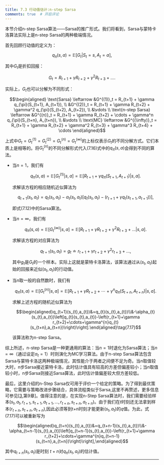 ```yaml
---
title: 7.3 行动值估计:n-step Sarsa
comments: true  # 开启评论
---
```


本节介绍n-step Sarsa算法——Sarsa的推广形式。我们将看到，Sarsa与蒙特卡洛算法实际上是n-step Sarsa的两种极端情况。

首先回顾行动值的定义为：

$$q_\pi(s,a)=\mathbb{E}[G_t|S_t=s,A_t=a],\tag{7.16}$$

其中$G_t$是折扣回报：

$$G_{t}=R_{t+1}+\gamma R_{t+2}+\gamma^{2}R_{t+3}+\ldots.$$

实际上，$G_t$也可以分解为不同形式：

$$\begin{aligned}
\text{Sarsa} \leftarrow &G^{(1)}_t = R_{t+1} + \gamma q_{\pi}(S_{t+1}, A_{t+1}), \\
&G^{(2)}_t = R_{t+1} + \gamma R_{t+2} + \gamma^2 q_{\pi}(S_{t+2}, A_{t+2}), \\
&\vdots \\
\text{n-step Sarsa} \leftarrow &G^{(n)}_t = R_{t+1} + \gamma R_{t+2} + \cdots + \gamma^n q_{\pi}(S_{t+n}, A_{t+n}), \\
&\vdots \\
\text{MC} \leftarrow &G^{(\infty)}_t = R_{t+1} + \gamma R_{t+2} + \gamma^2 R_{t+3} + \gamma^3 R_{t+4} + \cdots
\end{aligned}$$


上式中$G_t = G^{(1)}_t = G^{(2)}_t = G^{(n)}_t = G^{(\infty)}_t$的上标仅表示$G_t$的不同分解方式。它们本质上是相等的。将$G^{(n)}_t$的不同分解形式代入$(7.16)$式中的$q_\pi(s, a)$会得到不同的算法。


- 当$n=1$，我们有
  
    $$q_\pi(s,a)=\mathbb{E}[G_t^{(1)}|s,a]=\mathbb{E}[R_{t+1}+\gamma q_\pi(S_{t+1},A_{t+1})|s,a].$$

    求解该方程的相应随机近似算法为

    $$q_{t+1}(s_t,a_t)=q_t(s_t,a_t)-\alpha_t(s_t,a_t)\left[q_t(s_t,a_t)-(r_{t+1}+\gamma q_t(s_{t+1},a_{t+1}))\right],$$

    即式$(7.12)$中的Sarsa算法。

- 当$n=\infty$，我们有

    $$q_\pi(s,a)=\mathbb{E}[G_t^{(\infty)}|s,a]=\mathbb{E}[R_{t+1}+\gamma R_{t+2}+\gamma^2R_{t+3}+\ldots|s,a].$$

    求解该方程的对应算法为

    $$q_{t+1}(s_t,a_t)=g_t\doteq r_{t+1}+\gamma r_{t+2}+\gamma^2r_{t+3}+\ldots,$$

    其中$g_t$是$G_t$的一个样本。实际上这就是蒙特卡洛算法，该算法通过从$(s_t, a_t)$起始的回报来近似$(s_t, a_t)$的行动值。

- 当$n$取一般的自然数时，我们有
    
    $$q_\pi(s,a)=\mathbb{E}[G_t^{(n)}|s,a]=\mathbb{E}[R_{t+1}+\gamma R_{t+2}+\cdots+\gamma^nq_\pi(S_{t+n},A_{t+n})|s,a].$$

    求解上述方程的随机近似算法为

    $$\begin{aligned}q_{t+1}(s_{t},a_{t})&=q_{t}(s_{t},a_{t})\\&-\alpha_{t}(s_{t},a_{t})\left[q_{t}(s_{t},a_{t})-\left(r_{t+1}+\gamma r_{t+2}+\cdots+\gamma^{n}q_{t}(s_{t+n},a_{t+n})\right)\right].\end{aligned}\tag{7.17}$$

    该算法称为n-step Sarsa。


综上所述，n-step Sarsa是一种更通用的算法：当$n=1$时退化为Sarsa算法；当$n=\infty$（通过设定$\alpha_t=1$）时则演化为MC学习算法。由于n-step Sarsa算法包含Sarsa与蒙特卡洛这两种极端情况，其性能介于两者之间便不足为奇。当$n$取值较大时，n步Sarsa接近蒙特卡洛，此时估计值具有较高的方差但偏差较小；当$n$取值较小时，n步Sarsa则接近Sarsa算法，此时估计值偏差较大但方差较低。

最后，这里介绍的n-Step Sarsa仅可用于评价一个给定的策略。为了得到最优策略，它需要与策略改进步骤结合，具体流程类似于Sarsa,这里不再赘述，更多信息可参见[[3](https://web.stanford.edu/class/psych209/Readings/SuttonBartoIPRLBook2ndEd.pdf),第9章]。值得注意的是，在实现n-Step Sarsa算法时，我们需要经验样本$(s_t, a_t, r_{t+1}, s_{t+1}, a_{t+1}, ..., r_{t+n}, s_{t+n}, a_{t+n})$。由于我们在$t$时刻还无法拿到样本$(r_{t+n}, s_{t+n}, a_{t+n})$,因此必须等到t+n时刻才能更新$(s_t, a_t)$的$q$值。为此，式$(7.17)$可以被重新写为

$$\begin{aligned}q_{t+n}(s_{t},a_{t})&=q_{t+n-1}(s_{t},a_{t})\\&-\alpha_{t+n-1}(s_{t},a_{t})\left[q_{t+n-1}(s_{t},a_{t})-\left(r_{t+1}+\gamma r_{t+2}+\cdots+\gamma^{n}q_{t+n-1}(s_{t+n},a_{t+n})\right)\right],\end{aligned}$$

其中$q_{t+n}(s_t, a_t)$是时刻 $t+n$对$q_\pi(s_t, a_t)$的估计值。

---